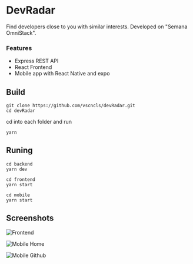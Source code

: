 # DevRadar

Find developers close to you with similar interests. Developed on "Semana OmniStack".

### Features

- Express REST API
- React Frontend
- Mobile app with React Native and expo

## Build

```shell
git clone https://github.com/vscncls/devRadar.git
cd devRadar
```

cd into each folder and run

```shell
yarn
```

## Runing

```shell
cd backend
yarn dev

cd frontend
yarn start

cd mobile
yarn start
```

## Screenshots

![Frontend](https://raw.githubusercontent.com/ramenbroth/devRadar/master/screenshots/omnistack_frontend.png)

![Mobile Home](https://raw.githubusercontent.com/ramenbroth/devRadar/master/screenshots/omnistack_home_mobile.jpg)

![Mobile Github](https://raw.githubusercontent.com/ramenbroth/devRadar/master/screenshots/omnistack_github_mobile.jpg)
